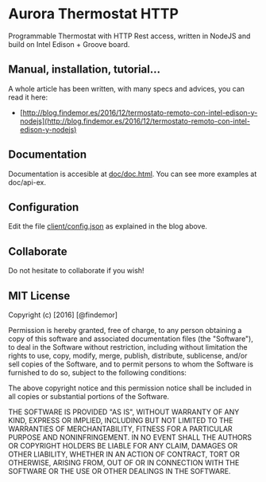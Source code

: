 # Aurora Thermostat HTTP

Programmable Thermostat with HTTP Rest access, written in NodeJS and build on Intel Edison + Groove board.

## Manual, installation, tutorial...

A whole article has been written, with many specs and advices, you can read it here:

* [http://blog.findemor.es/2016/12/termostato-remoto-con-intel-edison-y-nodejs](http://blog.findemor.es/2016/12/termostato-remoto-con-intel-edison-y-nodejs)

## Documentation

Documentation is accesible at [doc/doc.html](doc/doc.html).
You can see more examples at doc/api-ex.

## Configuration

Edit the file [client/config.json](client/config.json) as explained in the blog above.

## Collaborate

Do not hesitate to collaborate if you wish!

## MIT License

Copyright (c) [2016] [@findemor]

Permission is hereby granted, free of charge, to any person obtaining a copy
of this software and associated documentation files (the "Software"), to deal
in the Software without restriction, including without limitation the rights
to use, copy, modify, merge, publish, distribute, sublicense, and/or sell
copies of the Software, and to permit persons to whom the Software is
furnished to do so, subject to the following conditions:

The above copyright notice and this permission notice shall be included in all
copies or substantial portions of the Software.

THE SOFTWARE IS PROVIDED "AS IS", WITHOUT WARRANTY OF ANY KIND, EXPRESS OR
IMPLIED, INCLUDING BUT NOT LIMITED TO THE WARRANTIES OF MERCHANTABILITY,
FITNESS FOR A PARTICULAR PURPOSE AND NONINFRINGEMENT. IN NO EVENT SHALL THE
AUTHORS OR COPYRIGHT HOLDERS BE LIABLE FOR ANY CLAIM, DAMAGES OR OTHER
LIABILITY, WHETHER IN AN ACTION OF CONTRACT, TORT OR OTHERWISE, ARISING FROM,
OUT OF OR IN CONNECTION WITH THE SOFTWARE OR THE USE OR OTHER DEALINGS IN THE
SOFTWARE.